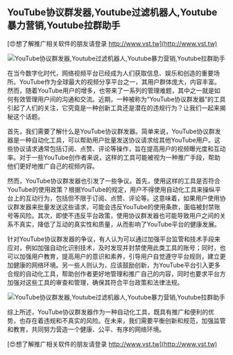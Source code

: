 ## **YouTube协议群发器,Youtube过滤机器人,Youtube暴力营销,Youtube拉群助手**

[😍想了解推广相关软件的朋友请登录 http://www.vst.tw](http://www.vst.tw)

 <center><img src="https://vst.tw/MP4/tuiguang/png/5.png" alt="YouTube协议群发器,Youtube过滤机器人,Youtube暴力营销,Youtube拉群助手"></center>

在当今数字化时代，网络视频平台已经成为人们获取信息、娱乐和创造的重要场所。YouTube作为全球最大的视频分享平台之一，其用户群体庞大，内容丰富。然而，随着YouTube用户的增多，也带来了一系列的管理难题，其中之一就是如何有效管理用户间的沟通和交流。近期，一种被称为“YouTube协议群发器”的工具引起了人们的关注，它究竟是一种创新工具还是潜在的违规行为？让我们一起来揭秘这个话题。

首先，我们需要了解什么是YouTube协议群发器。简单来说，YouTube协议群发器是一种自动化工具，可以帮助用户批量发送协议请求给其他YouTube用户。这些协议请求通常包括订阅、点赞、评论等操作，旨在提高用户的视频曝光度和互动率。对于一些YouTube创作者来说，这样的工具可能被视为一种推广手段，帮助他们更好地推广自己的视频内容。

然而，YouTube协议群发器也引发了一些争议。首先，使用这样的工具是否符合YouTube的使用政策？根据YouTube的规定，用户不得使用自动化工具来操纵平台上的互动行为，包括但不限于订阅、点赞、评论等。这意味着，如果用户使用协议群发器来批量发送这些请求，可能会违反YouTube的使用条款，面临被封禁账号等风险。其次，即使不违反平台政策，使用协议群发器也可能导致用户之间的关系不真实，降低了互动的真实性和质量，从而影响了YouTube平台的健康发展。

针对YouTube协议群发器的争议，有人认为可以通过加强平台监管和技术手段来应对，例如加强自动化识别技术，及时发现并封禁使用此类工具的账号；同时，也可以加强用户教育，提高用户的意识和素养，引导用户自觉遵守平台规则，建立更加健康的网络环境。另一些人则认为，应该鼓励创新，为YouTube平台引入更多合规的自动化工具，帮助创作者更好地管理和推广自己的内容，同时也要求平台方加强对这些工具的审查和管理，确保其符合平台政策和法律法规。

 <center><img src="https://vst.tw/MP4/tuiguang/png/1.png" alt="YouTube协议群发器,Youtube过滤机器人,Youtube暴力营销,Youtube拉群助手"></center>

综上所述，YouTube协议群发器作为一种自动化工具，既具有推广和便利的优势，也存在着违规和不真实的风险。在未来，我们需要平衡创新和规范，加强监管和教育，共同努力营造一个健康、公平、有序的网络环境。

[😍想了解推广相关软件的朋友请登录 http://www.vst.tw](http://www.vst.tw)




